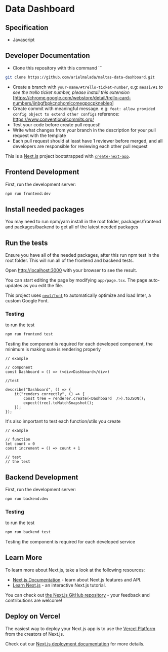 # Data Dashboard

## Specification
- Javascript
## Developer Documentation


- Clone this repository with this command ```
```sh 
git clone https://github.com/arielmalada/maltas-data-dashboard.git
```

- Create a branch with `your-name/#trello-ticket-number`, e.g: `messi/#1` 
*to see the trello ticket number, please install this extension* [https://chrome.google.com/webstore/detail/trello-card-numbers/ijnbgfbpkcnohomlcomegpocpkneblep]
- Create commit with meaningful message. e.g: `feat: allow provided config object to extend other configs` 
  reference: https://www.conventionalcommits.org/
- Test your code before create pull request!
- Write what changes from your branch in the description for your pull request with the template
- Each pull request should at least have 1 reviewer before merged, and all developers are responsible for reviewing each other pull request

This is a [Next.js](https://nextjs.org/) project bootstrapped with [`create-next-app`](https://github.com/vercel/next.js/tree/canary/packages/create-next-app).

## Frontend Development

First, run the development server:

```bash
npm run frontend:dev
```

## Install needed packages
You may need to run npm/yarn install in the root folder, packages/frontend and packages/backend to get all of the latest needed packages

## Run the tests
Ensure you have all of the needed packages, after this run npm test in the root folder. This will run all of the frontend and backend tests.

Open [http://localhost:3000](http://localhost:3000) with your browser to see the result.

You can start editing the page by modifying `app/page.tsx`. The page auto-updates as you edit the file.

This project uses [`next/font`](https://nextjs.org/docs/basic-features/font-optimization) to automatically optimize and load Inter, a custom Google Font.


### Testing

to run the test
```bash
npm run frontend test
```

Testing the component is required for each developed component, the minimum is making sure is rendering properly

```
// example

// component
const Dashboard = () => (<div>Dashboard</div>)

//test

describe("Dashboard", () => {
    it("renders correctly", () => {
        const tree = renderer.create(<Dashboard  />).toJSON();
        expect(tree).toMatchSnapshot();
    });
});
```

It's also important to test each function/utils you create
```
// example

// function 
let count = 0
const increment = () => count + 1

// test
// the test
```

## Backend Development

First, run the development server:

```bash
npm run backend:dev
```

### Testing
to run the test
```bash
npm run backend test
```

Testing the component is required for each developed service

## Learn More

To learn more about Next.js, take a look at the following resources:

- [Next.js Documentation](https://nextjs.org/docs) - learn about Next.js features and API.
- [Learn Next.js](https://nextjs.org/learn) - an interactive Next.js tutorial.

You can check out [the Next.js GitHub repository](https://github.com/vercel/next.js/) - your feedback and contributions are welcome!

## Deploy on Vercel

The easiest way to deploy your Next.js app is to use the [Vercel Platform](https://vercel.com/new?utm_medium=default-template&filter=next.js&utm_source=create-next-app&utm_campaign=create-next-app-readme) from the creators of Next.js.

Check out our [Next.js deployment documentation](https://nextjs.org/docs/deployment) for more details.
